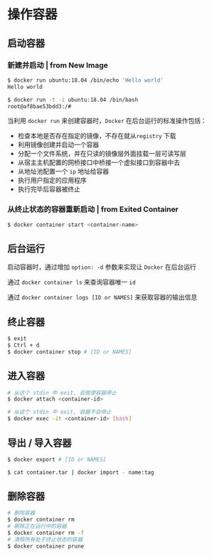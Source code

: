 # 操作容器

## 启动容器

### 新建并启动 | from New Image

```sh
$ docker run ubuntu:18.04 /bin/echo 'Hello world'
Hello world

$ docker run -t -i ubuntu:18.04 /bin/bash
root@af8bae53bdd3:/#
```

当利用 `docker run` 来创建容器时，`Docker` 在后台运行的标准操作包括：

- 检查本地是否存在指定的镜像，不存在就从`registry` 下载
- 利用镜像创建并启动一个容器
- 分配一个文件系统，并在只读的镜像层外面挂载一层可读写层
- 从宿主主机配置的网桥接口中桥接一个虚拟接口到容器中去
- 从地址池配置一个 `ip` 地址给容器
- 执行用户指定的应用程序
- 执行完毕后容器被终止

### 从终止状态的容器重新启动 | from Exited Container

```sh
$ docker container start <container-name>
```

## 后台运行

启动容器时，通过增加 `option: -d` 参数来实现让 `Docker` 在后台运行

通过 `docker container ls` 来查询容器唯一 `id`

通过 `docker container logs [ID or NAMES]` 来获取容器的输出信息

## 终止容器

```sh
$ exit
$ Ctrl + d
$ docker container stop # [ID or NAMES]
```

## 进入容器

```sh
# 从这个 stdin 中 exit, 会致使容器停止
$ docker attach <container-id>

# 从这个 stdin 中 exit, 容器不会停止
$ docker exec -it <container-id> [bash]
```

## 导出 / 导入容器

```sh
$ docker export # [ID or NAMES]

$ cat container.tar | docker import - name:tag
```

## 删除容器

```sh
# 删除容器
$ docker container rm
# 删除正在运行中的容器
$ docker container rm -f
# 清除所有处于终止状态的容器
$ docker container prune
```
